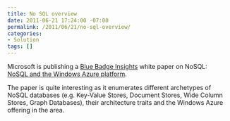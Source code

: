 ```yaml
---
title: No SQL overview
date: 2011-06-21 17:24:00 -07:00
permalink: /2011/06/21/no-sql-overview/
categories:
- Solution
tags: []
---
```

<p>Microsoft is publishing a <a href="http://bluebadgeinsights.com/">Blue Badge Insights</a> white paper on NoSQL:&#160; <a title="NoSQL and the Windows Azure platform" href="http://download.microsoft.com/download/9/E/9/9E9F240D-0EB6-472E-B4DE-6D9FCBB505DD/Windows%20Azure%20No%20SQL%20White%20Paper.pdf">NoSQL and the Windows Azure platform</a>.</p>  <p>The paper is quite interesting as it enumerates different archetypes of NoSQL databases (e.g. Key-Value Stores, Document Stores, Wide Column Stores, Graph Databases), their architecture traits and the Windows Azure offering in the area.</p>